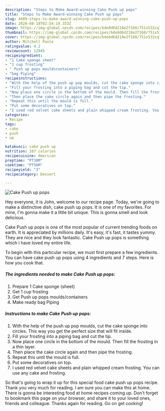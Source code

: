 ```yaml
---
description: "Steps to Make Award-winning Cake Push up pops"
title: "Steps to Make Award-winning Cake Push up pops"
slug: 4609-steps-to-make-award-winning-cake-push-up-pops
date: 2020-08-18T02:54:19.353Z
image: https://img-global.cpcdn.com/recipes/bde8d6d218e2f160/751x532cq70/cake-push-up-pops-recipe-main-photo.jpg
thumbnail: https://img-global.cpcdn.com/recipes/bde8d6d218e2f160/751x532cq70/cake-push-up-pops-recipe-main-photo.jpg
cover: https://img-global.cpcdn.com/recipes/bde8d6d218e2f160/751x532cq70/cake-push-up-pops-recipe-main-photo.jpg
author: Mitchell Poole
ratingvalue: 4.2
reviewcount: 12945
recipeingredient:
- "1 Cake sponge sheet"
- "1 cup frosting"
- " Push up pops mouldscontainers"
- "bag Piping"
recipeinstructions:
- "With the help of the push up pop moulds, cut the cake sponge into circles. This way you get the perfect size that will fit inside."
- "Fill your frosting into a piping bag and cut the tip."
- "Now place one circle in the bottom of the mould. Then fill the frosting in a thin layer."
- "Then place the cake circle again and then pipe the frosting."
- "Repeat this until the mould is full."
- "Put some decoratives on top."
- "I used red velvet cake sheets and plain whipped cream frosting. You can use any cake and frosting."
categories:
- Recipe
tags:
- cake
- push
- up

katakunci: cake push up 
nutrition: 167 calories
recipecuisine: American
preptime: "PT38M"
cooktime: "PT56M"
recipeyield: "3"
recipecategory: Dessert

---
```



![Cake Push up pops](https://img-global.cpcdn.com/recipes/bde8d6d218e2f160/751x532cq70/cake-push-up-pops-recipe-main-photo.jpg)

Hey everyone, it is John, welcome to our recipe page. Today, we're going to make a distinctive dish, cake push up pops. It is one of my favorites. For mine, I'm gonna make it a little bit unique. This is gonna smell and look delicious.



Cake Push up pops is one of the most popular of current trending foods on earth. It is appreciated by millions daily. It's easy, it's fast, it tastes yummy. They are nice and they look fantastic. Cake Push up pops is something which I have loved my entire life.


To begin with this particular recipe, we must first prepare a few ingredients. You can have cake push up pops using 4 ingredients and 7 steps. Here is how you cook that.

<!--inarticleads1-->

##### The ingredients needed to make Cake Push up pops:

1. Prepare 1 Cake sponge (sheet)
1. Get 1 cup frosting
1. Get  Push up pops moulds/containers
1. Make ready bag Piping




<!--inarticleads2-->

##### Instructions to make Cake Push up pops:

1. With the help of the push up pop moulds, cut the cake sponge into circles. This way you get the perfect size that will fit inside.
1. Fill your frosting into a piping bag and cut the tip.
1. Now place one circle in the bottom of the mould. Then fill the frosting in a thin layer.
1. Then place the cake circle again and then pipe the frosting.
1. Repeat this until the mould is full.
1. Put some decoratives on top.
1. I used red velvet cake sheets and plain whipped cream frosting. You can use any cake and frosting.




So that's going to wrap it up for this special food cake push up pops recipe. Thank you very much for reading. I am sure you can make this at home. There is gonna be interesting food at home recipes coming up. Don't forget to bookmark this page on your browser, and share it to your loved ones, friends and colleague. Thanks again for reading. Go on get cooking!
